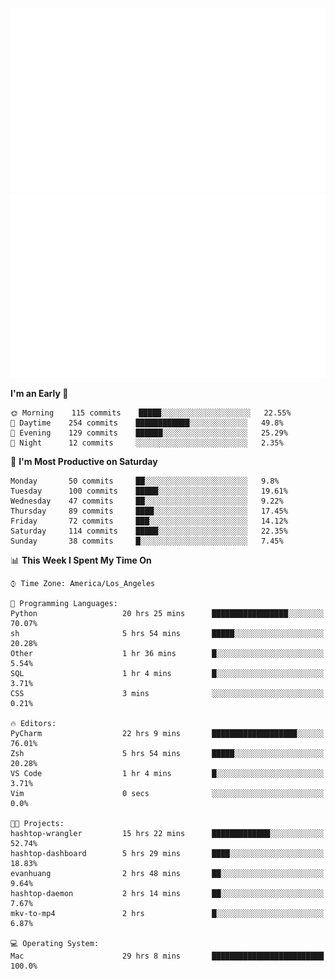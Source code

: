 <a href="https://github.com/jstrieb/github-stats">
 
![](https://github.com/evanhuang117/github-stats/blob/master/generated/overview.svg)
![](https://github.com/evanhuang117/github-stats/blob/master/generated/languages.svg)

</a>

<!--START_SECTION:waka-->
**I'm an Early 🐤** 

```text
🌞 Morning    115 commits    █████░░░░░░░░░░░░░░░░░░░░   22.55% 
🌆 Daytime    254 commits    ████████████░░░░░░░░░░░░░   49.8% 
🌃 Evening    129 commits    ██████░░░░░░░░░░░░░░░░░░░   25.29% 
🌙 Night      12 commits     ░░░░░░░░░░░░░░░░░░░░░░░░░   2.35%

```
📅 **I'm Most Productive on Saturday** 

```text
Monday       50 commits     ██░░░░░░░░░░░░░░░░░░░░░░░   9.8% 
Tuesday      100 commits    █████░░░░░░░░░░░░░░░░░░░░   19.61% 
Wednesday    47 commits     ██░░░░░░░░░░░░░░░░░░░░░░░   9.22% 
Thursday     89 commits     ████░░░░░░░░░░░░░░░░░░░░░   17.45% 
Friday       72 commits     ███░░░░░░░░░░░░░░░░░░░░░░   14.12% 
Saturday     114 commits    █████░░░░░░░░░░░░░░░░░░░░   22.35% 
Sunday       38 commits     █░░░░░░░░░░░░░░░░░░░░░░░░   7.45%

```


📊 **This Week I Spent My Time On** 

```text
⌚︎ Time Zone: America/Los_Angeles

💬 Programming Languages: 
Python                   20 hrs 25 mins      █████████████████░░░░░░░░   70.07% 
sh                       5 hrs 54 mins       █████░░░░░░░░░░░░░░░░░░░░   20.28% 
Other                    1 hr 36 mins        █░░░░░░░░░░░░░░░░░░░░░░░░   5.54% 
SQL                      1 hr 4 mins         █░░░░░░░░░░░░░░░░░░░░░░░░   3.71% 
CSS                      3 mins              ░░░░░░░░░░░░░░░░░░░░░░░░░   0.21%

🔥 Editors: 
PyCharm                  22 hrs 9 mins       ███████████████████░░░░░░   76.01% 
Zsh                      5 hrs 54 mins       █████░░░░░░░░░░░░░░░░░░░░   20.28% 
VS Code                  1 hr 4 mins         █░░░░░░░░░░░░░░░░░░░░░░░░   3.71% 
Vim                      0 secs              ░░░░░░░░░░░░░░░░░░░░░░░░░   0.0%

🐱‍💻 Projects: 
hashtop-wrangler         15 hrs 22 mins      █████████████░░░░░░░░░░░░   52.74% 
hashtop-dashboard        5 hrs 29 mins       ████░░░░░░░░░░░░░░░░░░░░░   18.83% 
evanhuang                2 hrs 48 mins       ██░░░░░░░░░░░░░░░░░░░░░░░   9.64% 
hashtop-daemon           2 hrs 14 mins       ██░░░░░░░░░░░░░░░░░░░░░░░   7.67% 
mkv-to-mp4               2 hrs               █░░░░░░░░░░░░░░░░░░░░░░░░   6.87%

💻 Operating System: 
Mac                      29 hrs 8 mins       █████████████████████████   100.0%

```


<!--END_SECTION:waka-->
